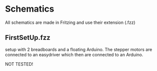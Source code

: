 # Schematics
All schematics are made in Fritzing and use their extension (.fzz)



## FirstSetUp.fzz
setup with 2 breadboards and a floating Arduino. The stepper motors are connected to an easydriver which then are connected to an Arduino.

NOT TESTED!
